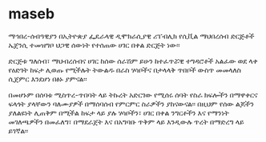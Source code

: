 # maseb
ማኅበረ-ሰብዓዊያን በኢትዮጵያ ፌዴራላዊ ዲሞክራሲያዊ ሪፐብሊክ የሲቪል ማህበረሰብ ድርጅቶች ኤጀንሲ ተመዝግቦ ህጋዊ ሰውነት የተሰጠው ሀገር በቀል ድርጅት ነው፡፡  

ድርጅቱ ግለሰብ፣ ማህብረሰብና ሀገር ከሰው ሰራሽም ይሁን ከተፈጥሯዊ ተግዳሮቶች አልፈው ወደ ላቀ የዕድገት ከፍታ ሊወጡ የሚችሉት ትውልዱ በራስ ሃሳቦችና በታላላቅ ጥበቦች ውስጥ መመላለስ ሲጀምር እንደሆነ በፅኑ ያምናል፡፡ 

በመሆኑም በሰባቱ ሚስጥረ-ጥበባት ላይ ትኩረት አድርገው የሚሰሩ ሰባት የስራ ክፍሎችን በማዋቀርና ፍላጎት ያላቸውን ባለሙያዎች በማሰባሰብ የምርምር ስራዎችን ያከናውናል፡፡ በዚህም የሰው ልጆችን ያለልዩነት ሊጠቅም በሚችል ከፍታ ላይ ያሉ ሃሳቦችን፣ ሀገር በቀል ንግርቶችን እና የማንነት መገለጫዎችን በመፈለግ፣ በማደራጀት እና በአግባቡ ጥቅም ላይ እንዲውሉ ጥረት በማድረግ ላይ ይገኛል፡፡
